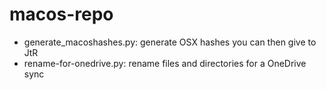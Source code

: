 # macos-repo

* generate_macoshashes.py: generate OSX hashes you can then give to JtR
* rename-for-onedrive.py: rename files and directories for a OneDrive sync
